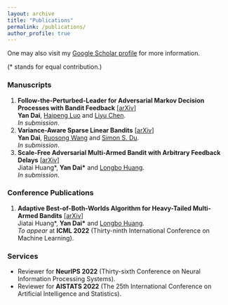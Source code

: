 ```yaml
---
layout: archive
title: "Publications"
permalink: /publications/
author_profile: true
---
```


One may also visit my [Google Scholar profile](https://scholar.google.com/citations?user=gkG4z3IAAAAJ) for more information.

(* stands for equal contribution.)

### Manuscripts

1. **Follow-the-Perturbed-Leader for Adversarial Markov Decision Processes with Bandit Feedback**  \[[arXiv](https://arxiv.org/abs/2205.13451)\]  
**Yan Dai**, [Haipeng Luo](https://haipeng-luo.net/) and [Liyu Chen](https://lchenat.github.io/).  
*In submission*.
1. **Variance-Aware Sparse Linear Bandits** \[[arXiv](https://arxiv.org/abs/2205.13450)\]  
**Yan Dai**, [Ruosong Wang](https://www.cs.cmu.edu/~ruosongw/) and [Simon S. Du](https://simonshaoleidu.com/).  
*In submission*.
1. **Scale-Free Adversarial Multi-Armed Bandit with Arbitrary Feedback Delays** \[[arXiv](https://arxiv.org/abs/2110.13400)\]  
Jiatai Huang\*, **Yan Dai\*** and [Longbo Huang](https://people.iiis.tsinghua.edu.cn/~huang/).  
*In submission*.

### Conference Publications

1. **Adaptive Best-of-Both-Worlds Algorithm for Heavy-Tailed Multi-Armed Bandits** \[[arXiv](https://arxiv.org/abs/2201.11921)\]  
Jiatai Huang\*, **Yan Dai\*** and [Longbo Huang](https://people.iiis.tsinghua.edu.cn/~huang/).  
*To appear* at **ICML 2022** (Thirty-ninth International Conference on Machine Learning).

### Services
* Reviewer for **NeurIPS 2022** (Thirty-sixth Conference on Neural Information Processing Systems).
* Reviewer for **AISTATS 2022** (The 25th International Conference on Artificial Intelligence and Statistics).
